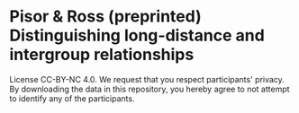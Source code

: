 # Pisor & Ross (preprinted) Distinguishing long-distance and intergroup relationships
License CC-BY-NC 4.0. We request that you respect participants' privacy. By downloading the data in this repository, you hereby agree to not attempt to identify any of the participants.
